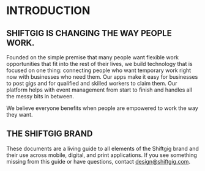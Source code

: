 # INTRODUCTION

## SHIFTGIG IS CHANGING THE WAY PEOPLE WORK.

Founded on the simple premise that many people want flexible work opportunities that fit into the rest of their lives, we build technology that is focused on one thing: connecting people who want temporary work right now with businesses who need them. Our apps make it easy for businesses to post gigs and for qualified and skilled workers to claim them. Our platform helps with event management from start to finish and handles all the messy bits in between.

We believe everyone benefits when people are empowered to work the way they want.

## THE SHIFTGIG BRAND

These documents are a living guide to all elements of the Shiftgig brand and their use across mobile, digital, and print applications. If you see something missing from this guide or have questions, contact [design@shiftgig.com](mailto:design.shiftgig.com).

